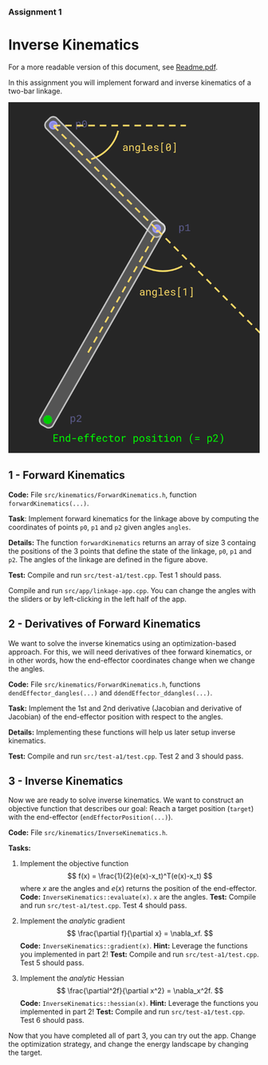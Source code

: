 ### Assignment 1 

# Inverse Kinematics

For a more readable version of this document, see [Readme.pdf](Readme.pdf).

In this assignment you will implement forward and inverse kinematics of a two-bar linkage. 

![image-20210311145042446](linkage.png)

## 1 - Forward Kinematics

**Code:** File `src/kinematics/ForwardKinematics.h`, function `forwardKinematics(...)`.

**Task**: Implement forward kinematics for the linkage above by computing the coordinates of points `p0`, `p1` and `p2` given angles `angles`.

**Details:** The function `forwardKinematics` returns an array of size 3 containg the positions of the 3 points that define the state of the linkage, `p0`, `p1` and `p2`. The angles of the linkage are defined in the figure above.

**Test:** Compile and run `src/test-a1/test.cpp`.  Test 1 should pass.



Compile and run `src/app/linkage-app.cpp`. You can change the angles with the sliders or by left-clicking in the left half of the app.

## 2 - Derivatives of Forward Kinematics

We want to solve the inverse kinematics using an optimization-based approach. For this, we will need derivatives of thee forward kinematics, or in other words, how the end-effector coordinates change when we change the angles.

**Code:** File `src/kinematics/ForwardKinematics.h`, functions `dendEffector_dangles(...)` and `ddendEffector_ddangles(...)`.

**Task:** Implement the 1st and 2nd derivative (Jacobian and derivative of Jacobian) of the end-effector position with respect to the angles. 

**Details:** Implementing these functions will help us later setup inverse kinematics. 

**Test:** Compile and run `src/test-a1/test.cpp`.  Test 2 and 3 should pass.

## 3 - Inverse Kinematics

Now we are ready to solve inverse kinematics. We want to construct an objective function that describes our goal: Reach a target position (`target`) with the end-effector (`endEffectorPosition(...)`).

**Code:** File `src/kinematics/InverseKinematics.h`.

**Tasks:**

1. Implement the objective function 
   $$
   f(x) = \frac{1}{2}(e(x)-x_t)^T(e(x)-x_t)
   $$
   where $x$ are the angles and $e(x)$ returns the position of the end-effector.
   **Code:** `InverseKinematics::evaluate(x)`. `x` are the angles. 
   **Test:** Compile and run `src/test-a1/test.cpp`.  Test 4 should pass.
   
2. Implement the *analytic* gradient 
   $$
   \frac{\partial f}{\partial x} = \nabla_xf.
   $$
   **Code:** `InverseKinematics::gradient(x)`. 
   **Hint:** Leverage the functions you implemented in part 2!
   **Test:** Compile and run `src/test-a1/test.cpp`.  Test 5 should pass.

3. Implement the *analytic* Hessian
   $$
   \frac{\partial^2f}{\partial x^2} = \nabla_x^2f.
   $$
   **Code:** `InverseKinematics::hessian(x)`.
   **Hint:** Leverage the functions you implemented in part 2!
   **Test:** Compile and run `src/test-a1/test.cpp`.  Test 6 should pass.

Now that you have completed all of part 3, you can try out the app. Change the optimization strategy, and change the energy landscape by changing the target.